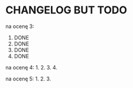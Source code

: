 # CHANGELOG BUT TODO

na ocenę 3:
1. DONE
2. DONE
3. DONE
4. DONE

na ocenę 4:
1.
2.
3.
4.

na ocenę 5:
1.
2.
3.


